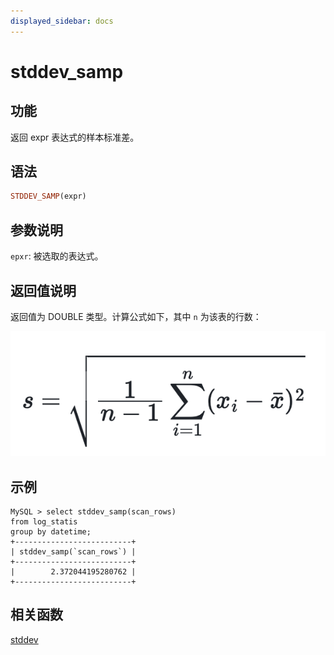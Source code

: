 ```yaml
---
displayed_sidebar: docs
---
```


# stddev_samp

## 功能

返回 expr 表达式的样本标准差。

## 语法

```Haskell
STDDEV_SAMP(expr)
```

## 参数说明

`epxr`: 被选取的表达式。

## 返回值说明

返回值为 DOUBLE 类型。计算公式如下，其中 `n` 为该表的行数：

![image](../../../_assets/stddevsamp_formula.png)

<!--$$
s = \sqrt{\frac{1}{n-1} \sum_{i=1}^{n} (x_i - \bar{x})^2}
$$ -->

## 示例

```plain text
MySQL > select stddev_samp(scan_rows)
from log_statis
group by datetime;
+--------------------------+
| stddev_samp(`scan_rows`) |
+--------------------------+
|        2.372044195280762 |
+--------------------------+
```

## 相关函数

[stddev](./stddev.md)
